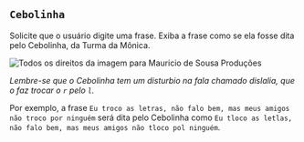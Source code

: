 ## `Cebolinha`

Solicite que o usuário digite uma frase. Exiba a frase como se ela fosse dita pelo Cebolinha, da Turma da Mônica.

![Todos os direitos da imagem para Mauricio de Sousa Produções](https://upload.wikimedia.org/wikipedia/pt/9/98/Cebolinha.png)

_Lembre-se que o Cebolinha tem um disturbio na fala chamado dislalia, que o faz trocar o `r` pelo `l`._

Por exemplo, a frase `Eu troco as letras, não falo bem, mas meus amigos não troco por ninguém` será dita pelo Cebolinha como `Eu tloco as letlas, não falo bem, mas meus amigos não tloco pol ninguém`.
